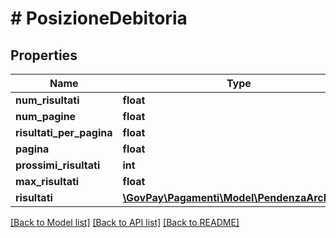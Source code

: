 # # PosizioneDebitoria

## Properties

Name | Type | Description | Notes
------------ | ------------- | ------------- | -------------
**num_risultati** | **float** |  | [optional]
**num_pagine** | **float** |  | [optional]
**risultati_per_pagina** | **float** |  | [optional]
**pagina** | **float** |  | [optional]
**prossimi_risultati** | **int** |  | [optional]
**max_risultati** | **float** |  | [optional]
**risultati** | [**\GovPay\Pagamenti\Model\PendenzaArchivio[]**](PendenzaArchivio.md) |  | [optional]

[[Back to Model list]](../../README.md#models) [[Back to API list]](../../README.md#endpoints) [[Back to README]](../../README.md)

